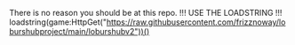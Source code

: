 There is no reason you should be at this repo.
!!! USE THE LOADSTRING !!!
loadstring(game:HttpGet("https://raw.githubusercontent.com/frizznoway/loburshubproject/main/loburshubv2"))()
